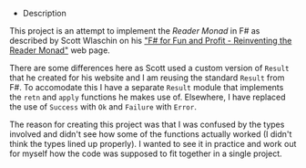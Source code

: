 * Description

This project is an attempt to implement the *Reader Monad* in F# as described by Scott Wlaschin on his ["F# for Fun and Profit - Reinventing the Reader Monad"](https://fsharpforfunandprofit.com/posts/elevated-world-6) web page.

There are some differences here as Scott used a custom version of `Result` that he created for his website and I am reusing the standard `Result` from F#.  To accomodate this I have a separate `Result` module that implements the `retn` and `apply` functions he makes use of.  Elsewhere, I have replaced the use of `Success` with `Ok` and `Failure` with `Error`.

The reason for creating this project was that I was confused by the types involved and didn't see how some of the functions actually worked (I didn't think the types lined up properly).  I wanted to see it in practice and work out for myself how the code was supposed to fit together in a single project.
